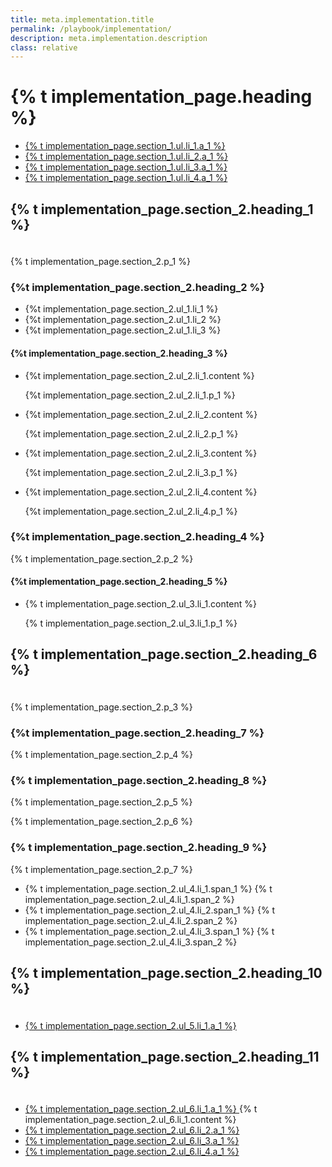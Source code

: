 ```yaml
---
title: meta.implementation.title
permalink: /playbook/implementation/
description: meta.implementation.description
class: relative
---
```


<div class="bg-navy">
  <div class="container cntnr-wide px2 py3 sm-py4">
    <h1 class="m0 white">
      {% t implementation_page.heading %}
    </h1>
  </div>
</div>
<div class="bg-white">
  <div class="container cntnr-wide px2 pt4 pb5">
    <div class="clearfix">
      <nav id="pb-nav--side-cntnr" class="sm-col-right sm-col-4 sm-show">
        <ul id="pb-nav--side" class="list-reset nav">
          <li class="border-bottom nav-sidenav-item">
            <a class="p2 block h6" href="#protecting">
              {% t implementation_page.section_1.ul.li_1.a_1 %}
            </a>
          </li>
          <li class="border-bottom nav-sidenav-item">
            <a class="p2 block h6" href="#consumer-identity">
              {% t implementation_page.section_1.ul.li_2.a_1 %}
            </a>
          </li>
          <li class="border-bottom nav-sidenav-item">
            <a class="p2 block h6" href="#implementation">
              {% t implementation_page.section_1.ul.li_3.a_1 %}
            </a>
          </li>
          <li class="border-bottom nav-sidenav-item">
            <a class="p2 block h6" href="#resources">
              {% t implementation_page.section_1.ul.li_4.a_1 %}
            </a>
          </li>
        </ul>
      </nav>
      <div class="sm-col sm-col-8 sm-pr5">
        <h2 id="protecting" class="mt0 mb1 pt2">
          {% t implementation_page.section_2.heading_1 %}
        </h2><img alt="" class="mb2" src="{{ '/assets/img/hr-red-4.svg' | prepend: site.baseurl }}" height="6">
        <p class="mb4 serif fs-20p">
          {% t implementation_page.section_2.p_1 %}
        </p>
        <h3 class="mt0 mb2">
          {%t implementation_page.section_2.heading_2 %}
        </h3>
        <ul class="mb3 pl2 ml2 serif teal">
          <li class="mb2">
            <span class="gray">
              {%t implementation_page.section_2.ul_1.li_1 %}
            </span>
          </li>
          <li class="mb2">
            <span class="gray">
              {%t implementation_page.section_2.ul_1.li_2 %}
            </span>
          </li>
          <li class="mb2">
            <span class="gray">
              {%t implementation_page.section_2.ul_1.li_3 %}
            </span>
          </li>
        </ul>
        <h4 class="mt0 mb2">
          {%t implementation_page.section_2.heading_3 %}
        </h4>
        <ul class="list-reset mb4 list-checked">
          <li class="mb3 pl3">
            <div class="mb1 serif bold">
              {%t implementation_page.section_2.ul_2.li_1.content %}
            </div>
            <p class="h3">
              {%t implementation_page.section_2.ul_2.li_1.p_1 %}
            </p>
          </li>
          <li class="mb3 pl3">
            <div class="mb1 serif bold">
              {%t implementation_page.section_2.ul_2.li_2.content %}
            </div>
            <p class="h3">
              {%t implementation_page.section_2.ul_2.li_2.p_1 %}
            </p>
          </li>
          <li class="mb3 pl3">
            <div class="mb1 serif bold">
              {%t implementation_page.section_2.ul_2.li_3.content %}
            </div>
            <p class="h3">
              {%t implementation_page.section_2.ul_2.li_3.p_1 %}
            </p>
          </li>
          <li class="mb3 pl3">
            <div class="mb1 serif bold">
              {%t implementation_page.section_2.ul_2.li_4.content %}
            </div>
            <p class="h3">
              {%t implementation_page.section_2.ul_2.li_4.p_1 %}
            </p>
          </li>
        </ul>
        <h3 class="mt0 mb2">
          {%t implementation_page.section_2.heading_4 %}
        </h3>
        <p class="mb3 serif fs-20p">
          {% t implementation_page.section_2.p_2 %}
        </p>
        <h4 class="mt0 mb2">
          {%t implementation_page.section_2.heading_5 %}
        </h4>
        <ul class="list-reset mb3 list-checked">
          <li class="mb3 pl3">
            <div class="mb1 serif bold">
              {% t implementation_page.section_2.ul_3.li_1.content %}
            </div>
            <p class="h3">
              {% t implementation_page.section_2.ul_3.li_1.p_1 %}
            </p>
          </li>
        </ul>
        <h2 id="consumer-identity" class="mt0 mb1 pt2">
          {% t implementation_page.section_2.heading_6 %}
        </h2>
        <img alt="" class="mb2" src="{{ '/assets/img/hr-red-5.svg' | prepend: site.baseurl }}" height="6">
        <p class="mb5 serif fs-20p">
          {% t implementation_page.section_2.p_3 %}
        </p>
        <h3 class="mt0 mb1">
          {%t implementation_page.section_2.heading_7 %}
        </h3>
        <p class="mb3 h3">
          {% t implementation_page.section_2.p_4 %}
        </p>
        <h3 class="mt0 mb1">
          {% t implementation_page.section_2.heading_8 %}
        </h3>
        <p class="h3">
          {% t implementation_page.section_2.p_5 %}
        </p>
        <p class="mb3 h3">
          {% t implementation_page.section_2.p_6 %}
        </p>
        <h3 class="mt0 mb1">
          {% t implementation_page.section_2.heading_9 %}
        </h3>
        <p class="mb3 h3">
          {% t implementation_page.section_2.p_7 %}
        </p>
        <ul class="mt0 mb5 ml1 pl1 teal h3">
          <li class="mb2">
            <span class="gray">
              <span class="bold">
                {% t implementation_page.section_2.ul_4.li_1.span_1 %}
              </span>
              {% t implementation_page.section_2.ul_4.li_1.span_2 %}
            </span>
          </li>
          <li class="mb2">
            <span class="gray">
              <span class="bold">
                {% t implementation_page.section_2.ul_4.li_2.span_1 %}
              </span>
                {% t implementation_page.section_2.ul_4.li_2.span_2 %}
              </span>
          </li>
          <li class="mb2">
            <span class="gray">
              <span class="bold">
                {% t implementation_page.section_2.ul_4.li_3.span_1 %}
              </span> 
              {% t implementation_page.section_2.ul_4.li_3.span_2 %}
            </span>
          </li>
        </ul>
        <h2 id="implementation" class="mb2 pt2">
          {% t implementation_page.section_2.heading_10 %}
        </h2>
        <img alt="" class="mb2" src="{{ '/assets/img/hr-red-6.svg' | prepend: site.baseurl }}" height="6">
        <ul class="list-reset mb5 h3">
          <li class="mb2">
            <a href="https://pages.18f.gov/identity-dev-docs/">
              {% t implementation_page.section_2.ul_5.li_1.a_1 %}
            </a>
          </li>
        </ul>
        <h2 id="resources" class="mb2 pt2">
          {% t implementation_page.section_2.heading_11 %}
        </h2>
        <img alt="" class="mb2" src="{{ '/assets/img/hr-red-7.svg' | prepend: site.baseurl }}" height="6">
        <ul class="list-reset mb3 h3">
          <li class="mb2">
            <a href="https://pages.nist.gov/800-63-3/">
              {% t implementation_page.section_2.ul_6.li_1.a_1 %}
            </a> 
            {% t implementation_page.section_2.ul_6.li_1.content %}
          </li>
          <li class="mb2">
            <a href="https://playbook.cio.gov/#introduction">
              {% t implementation_page.section_2.ul_6.li_2.a_1 %}
            </a>
          </li>
          <li class="mb2">
            <a href="https://github.com/18F/identity-idp">
              {% t implementation_page.section_2.ul_6.li_3.a_1 %}
            </a>
          </li>
          <li class="mb2">
            <a href="https://en.wikipedia.org/wiki/On_the_Internet,_nobody_knows_you%27re_a_dog">
              {% t implementation_page.section_2.ul_6.li_4.a_1 %}
            </a>
          </li>
        </ul>
      </div>
    </div>
  </div>
</div>
